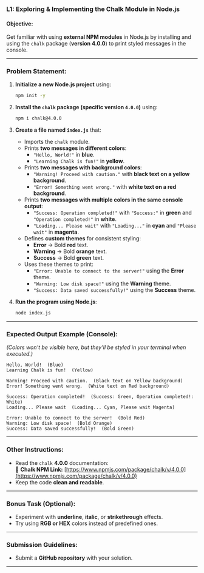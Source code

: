 ### **L1: Exploring & Implementing the Chalk Module in Node.js**  

#### **Objective:**  

Get familiar with using **external NPM modules** in Node.js by installing and using the `chalk` package (**version 4.0.0**) to print styled messages in the console.  

---

### **Problem Statement:**  

1. **Initialize a new Node.js project** using:  
   ```sh
   npm init -y
   ```  
2. **Install the `chalk` package (specific version `4.0.0`)** using:  
   ```sh
   npm i chalk@4.0.0
   ```  
3. **Create a file named `index.js`** that:  
   - Imports the `chalk` module.  
   - Prints **two messages in different colors**:  
     - `"Hello, World!"` in **blue**.  
     - `"Learning Chalk is fun!"` in **yellow**.  
   - Prints **two messages with background colors**:  
     - `"Warning! Proceed with caution."` with **black text on a yellow background**.  
     - `"Error! Something went wrong."` with **white text on a red background**.  
   - Prints **two messages with multiple colors in the same console output**:  
     - `"Success: Operation completed!"` with `"Success:"` in **green** and `"Operation completed!"` in **white**.  
     - `"Loading... Please wait"` with `"Loading..."` in **cyan** and `"Please wait"` in **magenta**.  
   - Defines **custom themes** for consistent styling:  
     - **Error** → Bold **red** text.  
     - **Warning** → Bold **orange** text.  
     - **Success** → Bold **green** text.  
   - Uses these themes to print:  
     - `"Error: Unable to connect to the server!"` using the **Error** theme.  
     - `"Warning: Low disk space!"` using the **Warning** theme.  
     - `"Success: Data saved successfully!"` using the **Success** theme.  

4. **Run the program using Node.js**:  
   ```sh
   node index.js
   ```  

---

### **Expected Output Example (Console):**  
*(Colors won't be visible here, but they'll be styled in your terminal when executed.)*  

```
Hello, World!  (Blue)
Learning Chalk is fun!  (Yellow)

Warning! Proceed with caution.  (Black text on Yellow background)
Error! Something went wrong.  (White text on Red background)

Success: Operation completed!  (Success: Green, Operation completed!: White)
Loading... Please wait  (Loading... Cyan, Please wait Magenta)

Error: Unable to connect to the server!  (Bold Red)
Warning: Low disk space!  (Bold Orange)
Success: Data saved successfully!  (Bold Green)
```

---

### **Other Instructions:**  

- Read the `chalk` **4.0.0** documentation:  
  📌 **Chalk NPM Link:** [https://www.npmjs.com/package/chalk/v/4.0.0](https://www.npmjs.com/package/chalk/v/4.0.0)  
- Keep the code **clean and readable**.  

---

### **Bonus Task (Optional):**  
- Experiment with **underline**, **italic**, or **strikethrough** effects.  
- Try using **RGB or HEX** colors instead of predefined ones.  

---

### **Submission Guidelines:**  
- Submit a **GitHub repository** with your solution.  
---